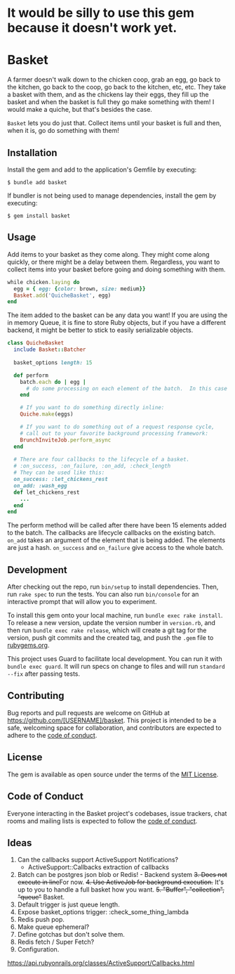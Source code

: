 # It would be silly to use this gem because it doesn't work yet.
# Basket

A farmer doesn't walk down to the chicken coop, grab an egg, go back to the kitchen, go back to the coop, go back to the kitchen, etc, etc.  They take a basket with them, and as the chickens lay their eggs, they fill up the basket and when the basket is full they go make something with them!  I would make a quiche, but that's besides the case.

`Basket` lets you do just that.  Collect items until your basket is full and then, when it is, go do something with them!

## Installation

Install the gem and add to the application's Gemfile by executing:

    $ bundle add basket

If bundler is not being used to manage dependencies, install the gem by executing:

    $ gem install basket

## Usage

Add items to your basket as they come along.  They might come along quickly, or there might be a delay between them.  Regardless, you want to collect items into your basket before going and doing something with them.

```ruby
while chicken.laying do 
  egg = { egg: {color: brown, size: medium}}
  Basket.add('QuicheBasket', egg)
end
```

The item added to the basket can be any data you want!  If you are using the in memory Queue, it is fine to store Ruby objects, but if you have a different backend, it might be better to stick to easily serializable objects.

```ruby
class QuicheBasket
  include Basket::Batcher
  
  basket_options length: 15

  def perform
    batch.each do | egg |
      # do some processing on each element of the batch.  In this case there will be 15 eggs.
    end

    # If you want to do something directly inline:
    Quiche.make(eggs)

    # If you want to do something out of a request response cycle,
    # call out to your favorite background processing framework:
    BrunchInviteJob.perform_async
  end
 
  # There are four callbacks to the lifecycle of a basket.
  # :on_success, :on_failure, :on_add, :check_length
  # They can be used like this:
  on_success: :let_chickens_rest
  on_add: :wash_egg
  def let_chickens_rest
    ... 
  end
end
```

The perform method will be called after there have been 15 elements added to the batch.  The callbacks are lifecycle callbacks on the existing batch.  `on_add` takes an argument of the element that is being added.  The elements are just a hash.  `on_success` and `on_failure` give access to the whole batch.

## Development

After checking out the repo, run `bin/setup` to install dependencies. Then, run `rake spec` to run the tests. You can also run `bin/console` for an interactive prompt that will allow you to experiment.

To install this gem onto your local machine, run `bundle exec rake install`. To release a new version, update the version number in `version.rb`, and then run `bundle exec rake release`, which will create a git tag for the version, push git commits and the created tag, and push the `.gem` file to [rubygems.org](https://rubygems.org).

This project uses Guard to facilitate local development.  You can run it with `bundle exec guard`.  It will run specs on change to files and will run `standard --fix` after passing tests.

## Contributing

Bug reports and pull requests are welcome on GitHub at https://github.com/[USERNAME]/basket. This project is intended to be a safe, welcoming space for collaboration, and contributors are expected to adhere to the [code of conduct](https://github.com/[USERNAME]/basket/blob/main/CODE_OF_CONDUCT.md).

## License

The gem is available as open source under the terms of the [MIT License](https://opensource.org/licenses/MIT).

## Code of Conduct

Everyone interacting in the Basket project's codebases, issue trackers, chat rooms and mailing lists is expected to follow the [code of conduct](https://github.com/[USERNAME]/basket/blob/main/CODE_OF_CONDUCT.md).



## Ideas

1. Can the callbacks support ActiveSupport Notifications?
   - ActiveSupport::Callbacks extraction of callbacks
2. Batch can be postgres json blob or Redis! - Backend system
~~3. Does not execute in line~~For now.
~~4. Use ActiveJob for background execution.~~ It's up to you to handle a full basket how you want.
~~5. "Buffer", "collection", "queue"~~ Basket.
6. Default trigger is just queue length.
7. Expose basket_options trigger: :check_some_thing_lambda
8. Redis push pop.
9. Make queue ephemeral?
10. Define gotchas but don't solve them.
11. Redis fetch / Super Fetch?
12. Configuration.

https://api.rubyonrails.org/classes/ActiveSupport/Callbacks.html


